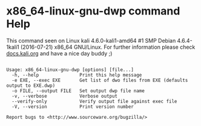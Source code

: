 # x86_64-linux-gnu-dwp command Help
 
 This command seen on Linux kali 4.6.0-kali1-amd64 #1 SMP Debian 4.6.4-1kali1 (2016-07-21) x86_64 GNU/Linux. For further information please check [docs.kali.org](docs.kali.org) and have a nice day buddy ;) 

~~~

Usage: x86_64-linux-gnu-dwp [options] [file...]
  -h, --help               Print this help message
  -e EXE, --exec EXE       Get list of dwo files from EXE (defaults output to EXE.dwp)
  -o FILE, --output FILE   Set output dwp file name
  -v, --verbose            Verbose output
  --verify-only            Verify output file against exec file
  -V, --version            Print version number

Report bugs to <http://www.sourceware.org/bugzilla/>

~~~
